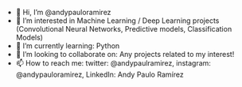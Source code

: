 - 👋 Hi, I’m @andypauloramirez
- 👀 I’m interested in Machine Learning / Deep Learning projects (Convolutional Neural Networks, Predictive models, Classification Models)
- 🌱 I’m currently learning: Python
- 💞️ I’m looking to collaborate on: Any projects related to my interest!
- 📫 How to reach me: twitter: @andypaulramirez, instagram: @andypauloramirez, LinkedIn: Andy Paulo Ramírez

